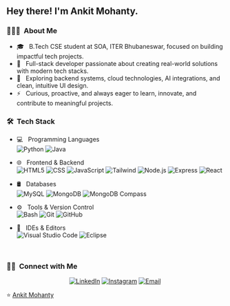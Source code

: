
<h2> Hey there! I'm Ankit Mohanty.</h2>

<h3> 👨🏻‍💻 &nbsp;About Me </h3>

- 🎓 &nbsp; B.Tech CSE student at SOA, ITER Bhubaneswar, focused on building impactful tech projects.  
- 🤖 &nbsp; Full-stack developer passionate about creating real-world solutions with modern tech stacks.  
- 🌱 &nbsp; Exploring backend systems, cloud technologies, AI integrations, and clean, intuitive UI design.  
- ⚡ &nbsp; Curious, proactive, and always eager to learn, innovate, and contribute to meaningful projects.
<h3> 🛠 &nbsp;Tech Stack</h3>

- 💻 &nbsp; Programming Languages  
  ![Python](https://img.shields.io/badge/-Python-333333?style=flat&logo=python)
  ![Java](https://img.shields.io/badge/-Java-333333?style=flat&logo=Java&logoColor=007396)

- 🌐 &nbsp; Frontend & Backend  
  ![HTML5](https://img.shields.io/badge/-HTML5-333333?style=flat&logo=HTML5)
  ![CSS](https://img.shields.io/badge/-CSS-333333?style=flat&logo=CSS3&logoColor=1572B6)
  ![JavaScript](https://img.shields.io/badge/-JavaScript-333333?style=flat&logo=javascript)
  ![Tailwind](https://img.shields.io/badge/-Tailwind-333333?style=flat&logo=tailwind-css&logoColor=06B6D4)
  ![Node.js](https://img.shields.io/badge/-Node.js-333333?style=flat&logo=node.js)
  ![Express](https://img.shields.io/badge/-Express-333333?style=flat&logo=express)
  ![React](https://img.shields.io/badge/-React-333333?style=flat&logo=react)

- 🛢 &nbsp; Databases  
  ![MySQL](https://img.shields.io/badge/-MySQL-333333?style=flat&logo=mysql)
  ![MongoDB](https://img.shields.io/badge/-MongoDB-333333?style=flat&logo=mongodb)
  ![MongoDB Compass](https://img.shields.io/badge/-MongoDB_Compass-333333?style=flat&logo=mongodb)

- ⚙️ &nbsp; Tools & Version Control  
  ![Bash](https://img.shields.io/badge/-Bash-333333?style=flat&logo=gnu-bash)
  ![Git](https://img.shields.io/badge/-Git-333333?style=flat&logo=git)
  ![GitHub](https://img.shields.io/badge/-GitHub-333333?style=flat&logo=github)

- 🔧 &nbsp; IDEs & Editors  
  ![Visual Studio Code](https://img.shields.io/badge/-VS%20Code-333333?style=flat&logo=visual-studio-code&logoColor=007ACC)
  ![Eclipse](https://img.shields.io/badge/-Eclipse-333333?style=flat&logo=eclipse-ide&logoColor=2C2255)

<br/>

<h3> 🤝🏻 &nbsp;Connect with Me </h3>

<p align="center">
<a href="https://www.linkedin.com/in/ankitmohanty-23dev"><img alt="LinkedIn" src="https://img.shields.io/badge/LinkedIn-Ankit%20Mohanty-blue?style=flat-square&logo=linkedin"></a>
<a href="https://www.instagram.com/being_an_k_it"><img alt="Instagram" src="https://img.shields.io/badge/Instagram-being__an__k__it-blue?style=flat-square&logo=instagram"></a>
<a href="mailto:ankitmsb760@gmail.com"><img alt="Email" src="https://img.shields.io/badge/Email-ankitmsb760@gmail.com-blue?style=flat-square&logo=gmail"></a>
</p>

⭐️ [Ankit Mohanty](https://github.com/Ankit-Mohanty-23/Ankit-Mohanty-23)
